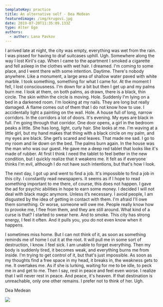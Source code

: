 ```yaml
---
templateKey: practice
title: An alternative self - Dea Medean
featuredimage: /img/krugovi.jpg
date: 2019-07-20T11:35:09.133Z
type: Alter Ego​
authors:
  - author: Lana Pavkov
---
```

I arrived late at night, the city was empty, everything was wet from the rain. I was pissed for having to draf suitcases uphill. Ugh. Somewhere along the way I lost Kiril's cap. When I came to the apartment I smoked a cigarette and fell asleep in the clothes with wet hair. I dreamed. I'm coming to some place, and I went there with some intention. Daytime. There's nobody anywhere. Like a monument, a large area of shallow water paved with white marble. I took something, something for what I came for. At the moment I fell, I lost consciousness. I'm down for a bit but then I get up and my palms burn me. I look at them, on both palms, as drawn, there is a black, thin circle. The skin within the circle is moving. Hole. Suddenly I'm lying on a bed in a darkened room. I'm looking at my nails. They are long but really damaged. A flame comes out of them that I do not know how to use. I accidentally light a painting on the wall. Hole. A house full of long, narrow corridors. In the corridors a lot of doors. It's evening. My eyes are black in full. I'm going through that corridor. One door opens, a girl in the bedroom peaks a little. She has long, light, curly hair. She looks at me. I'm waving at a little girl, but my hand makes that thing with a black circle on my palm, and my eyes are black. She get’s scared and leaves. That made me sad. I go to my room and lie down on the bed. The palms burn again. In the house was the man who was our guest. He gave me a deep red tablet that looks like it's made of rubber. At first I think I need the tablet to feel better in the new condition, but I quickly realize that it weakens me. It felt as if everyone thinks I'm evil, although I do not have such intentions, but that's how I look.

The next day, I got up and went to find a job. It's impossible to find a job in this city. I constantly read newspapers. It seems as if I hope to read something important to me there, of course, this does not happen. I gave the ad for psychic abilities in hope to earn some money. I decided I will not deal with black magic anymore. Unless it’s necessary. I avoid people, I am disgusted by the idea of getting in contact with them. I'm afraid I'll owe them something. Or worse, someone will owe me. People really know how to provoke me, I flee from them, and they are still around. What kind of a curse is that? I started to swear here. And to smoke. This city has strong energy, I feel it often. And it pulls you, you do not even know when it happens.

I sometimes miss home. But I can not think of it, as soon as something reminds me of home I cut it at the root. It will pull me in some sort of destruction, I know. I feel sick. I am unable to forget everything. Then my body is suddenly tired, it becomes weak, and everything burns me from inside. I'm trying to get control of it, but that's just impossible. As soon as my thoughts find a free space in my head, it breaks in, the weakness gets to me. It overtakes me. As if she is lurking, waiting for me to be idle, to peck me in and get to me. Then I say, rest in peace and feel even worse. I realize that I will never rest in peace. And peace, it's heaven. If that destination is unreachable, only one other remains. I prefer not to think of her. Ugh.

Dea Medean

![](/img/lagala-da-sam-medeja.jpg)
